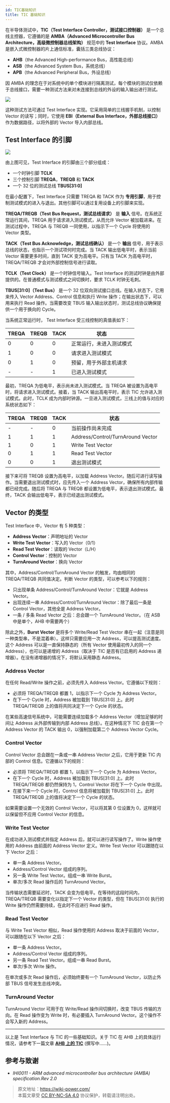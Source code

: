 ```yaml
---
id: TIC基础知识
title: TIC 基础知识
---
```


在半导体测试中，**TIC（Test Interface Controller，测试接口控制器）** 是一个总线主控器，它遵循的是 **AMBA（Advanced Microcontroller Bus Architecture，高级微控制器总线架构）** 规范中的 **Test Interface** 协议。AMBA 是嵌入式微控制器的片上通信标准，囊括三类总线协议：

- **AHB**（the Advanced High-performance Bus，高性能总线）
- **ASB**（the Advanced System Bus，系统总线）
- **APB**（the Advanced Peripheral Bus，外设总线）

因 AMBA 的理念在于对系统中的单个模块进行隔离测试，每个模块的测试仅依赖于总线接口，需要一种测试方法来对未连接到总线的外设的输入输出进行测试。

![](https://wiki-media-1253965369.cos.ap-guangzhou.myqcloud.com/img/202308262214877.png)

这种测试方法可通过 Test Interface 实现。它采用简单的三线握手机制，以控制 Vector 的读写；同时，它使用 **EBI（External Bus Interface，外部总线接口）** 作为数据路径，以将外部的 Vector 导入内部总线。

## Test Interface 的引脚

![](https://wiki-media-1253965369.cos.ap-guangzhou.myqcloud.com/img/202308262225257.png)

由上图可见，Test Interface 的引脚由三个部分组成：

- 一个时钟引脚 **TCLK**
- 三个控制引脚 **TREQA**，**TREQB** 和 **TACK**
- 一个 32 位的测试总线 **TBUS[31:0]**

在最小配置下，Test Interface 只需要 TREQA 和 TACK 作为 **专用引脚**，用于控制测试模式的进入与退出。其他引脚可以通过复用设备上的引脚来实现。

**TREQA/TREQB（Test Bus Request，测试总线请求）** 是 **输入** 信号。在系统正常运行其间，TREQA 用于请求进入测试模式，从而允许 Vector 被加载进来。在测试过程中，TREQA 与 TREQB 一同使用，以指示下一个 Cycle 将使用的 Vector 类型。

**TACK（Test Bus Acknowledge，测试总线确认）** 是一个 **输出** 信号，用于表示总线的状态，也指示一个测试项何时完成。当 TACK 输出低电平时，表示当前 Vector 需要更多时间，直到 TACK 变为高电平。只有当 TACK 为高电平时，TREQA/TREQB 才会对外部控制信号进行读取。

**TCLK（Test Clock）** 是一个时钟信号输入。Test Interface 的测试时钟是由外部提供的。在普通模式与测试模式之间切换时，要求 TCLK 时钟无毛刺。

**TBUS[31:0]（Test Bus）** 是一个 32 位双向测试接口总线。在输入状态下，它用来传入 Vector Address、Control 信息和执行 Write 操作；在输出状态下，可以用来执行 Read 操作。当需要改变 TBUS 输入输出状态时，测试总线协议确保提供一个用于换向的 Cycle。

当系统正常运行时， Test Interface 受三线控制的真值表如下：

| TREQA | TREQB | TACK | 状态                     |
| ----- | ----- | ---- | ------------------------ |
| 0     | 0     | 0    | 正常运行，未进入测试模式 |
| 1     | 0     | 0    | 请求进入测试模式         |
| 0     | 1     | 0    | 预留，用于外部主机请求   |
| -     | -     | 1    | 已进入测试模式           |

最初，TREQA 为低电平，表示尚未进入测试模式。当 TREQA 被设置为高电平时，将请求进入测试模式。接着，当 TACK 输出高电平时，表示 TIC 允许进入测试模式。此时，TCLK 成为内部时钟源。一旦进入测试模式，三线上的值与对应的系统状态如下：

| TREQA | TREQB | TACK | 状态                              |
| ----- | ----- | ---- | --------------------------------- |
| -     | -     | 0    | 当前操作尚未完成                  |
| 1     | 1     | 1    | Address/Control/TurnAround Vector |
| 1     | 0     | 1    | Write Test Vector                 |
| 0     | 1     | 1    | Read Test Vector                  |
| 0     | 0     | 1    | 退出测试模式                      |

接下来可将 TREQB 设置为高电平，以加载 Address Vector。随后可进行读写操作。当需要退出测试模式时，应先传入一个 Address Vector，确保所有内部传输都已经完成。随后将 TREQA 与 TREQB 都设置为低电平，表示退出测试模式。最终，TACK 会输出低电平，表示已经退出测试模式。

## Vector 的类型

Test Interface 中，Vector 有 5 种类型：

- **Address Vector**：声明地址的 Vector
- **Write Test Vector**：写入的 Vector（0/1）
- **Read Test Vector**：读取的 Vector（L/H）
- **Control Vector**：控制的 Vector
- **TurnAround Vector**：换向 Vector

其中，Address/Control/TurnAround Vector 的触发，均由相同的 TREQA/TREQB 共同值决定。判断 Vector 的类型，可以参考以下的规则：

- 只出现单条 Address/Control/TurnAround Vector：它就是 Address Vector。
- 出现连续一串 Address/Control/TurnAround Vector：除了最后一条是 Control Vector，其他全是 Address Vector。
- 一条 / 多条 Read Vector 之后：总会跟一个 TurnAround Vector。（在 ASB 中是单个，AHB 中需要两个）

除此之外，**Burst Vector** 是将多个 Write/Read Test Vector 串在一起（注意是同一种类型串，不是混着串）。这样只需要应用一次 Address，可以提高测试速度。这个 Address 可以是一直保持静态的（所有 Vector 使用最初传入的同一个 Address），也可以是递增的 Address（取决于 TIC 是否有已启用的 Address 递增器）。在没有递增器的情况下，将默认采用静态 Address。

### Address Vector

在任何 Read/Write 操作之前，必须先传入 Address Vector。它遵循以下规则：

- 必须将 TREQA/TREQB 都置 1，以指示下一个 Cycle 为 Address Vector。
- 在下一个 Cycle 时，Address 被加载到 TBUS[31:0] 上。此时 TREQA/TREQB 上的值将共同决定下一个 Cycle 的状态。

在某些高速信号系统中，可能需要连续加载多个 Address Vector（增加足够的时间让 Address 从外部传输到内部 Address 总线）。在这种情况下 TIC 会在第一个 Address Vector 的 TACK 输出 0，以强制加载第二个 Address Vector Cycle。

### Control Vector

Control Vector 总会跟在一条或一串 Address Vector 之后，它用于更新 TIC 内部的 Control 信息。它遵循以下的规则：

- 必须将 TREQA/TREQB 都置 1，以指示下一个 Cycle 为 Address Vector。
- 在下一个 Cycle 时，Address 被加载到 TBUS[31:0] 上。此时 TREQA/TREQB 都仍然保持为 1，Control Vector 将在下一个 Cycle 中出现。
- 在接下来一个 Cycle 时，Control 信息将被加载到 TBUS[31:0] 上。此时 TREQA/TREQB 上的值将决定下一个 Cycle 的状态。

如果需要设置一个无效的 Control Vector，可以将其第 0 位设置为 0，这样就可以保留但不应用 Control Vector 的信息。

### Write Test Vector

在成功进入测试模式并指定 Address 后，就可以进行读写操作了。Write 操作使用的 Address 由前面的 Address Vector 定义。Write Test Vector 可以跟随在以下 Vector 之后：

- 单一条 Address Vector。
- Address/Control Vector 组成的序列。
- 另一条 Write Test Vector。组成一串 Write Burst。
- 单次/多次 Read 操作后的 TurnAround Vector。

当传输状态需要延迟时，TACK 会变为低电平。在等待的这段时间内，TREQA/TREQB 需要变化以指定下一个 Vector 的类型，但在 TBUS[31:0] 执行的 Write 操作仍然需要持续，在此时不应进行 Read 操作。

### Read Test Vector

与 Write Test Vector 相似，Read 操作使用的 Address 取决于前面的 Vector，可以跟随在以下 Vector 之后：

- 单一条 Address Vector。
- Address/Control Vector 组成的序列。
- 另一条 Read Test Vector。组成一串 Read Burst。
- 单次/多次 Write 操作。

在单次或多次 Read 操作后，必须始终要有一个 TurnAround Vector，以防止外部 TBUS 信号发生总线冲突。

### TurnAround Vector

TurnAround Vector 可用于在 Write/Read 操作间切换时，改变 TBUS 传输的方向。在 Read 操作变为 Write 时，有必要插入 TurnAround Vector。这个操作不会写入新的 Address。

---

以上是 Test Interface 与 TIC 的一些基础知识。关于 TIC 在 AHB 上的具体运行情况，请参考下一篇文章 [**AHB 上的 TIC**](https://wiki-power.com/AHB%E4%B8%8A%E7%9A%84TIC) (撰写中……)。

## 参考与致谢

- _IHI0011 - ARM advanced microcontroller bus architecture (AMBA) specification.Rev 2.0_

> 原文地址：<https://wiki-power.com/>  
> 本篇文章受 [CC BY-NC-SA 4.0](https://creativecommons.org/licenses/by/4.0/deed.zh) 协议保护，转载请注明出处。
